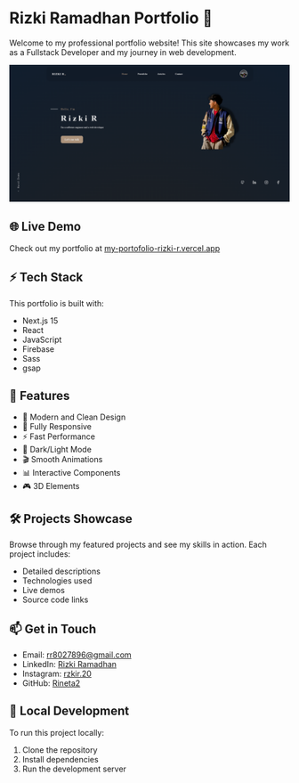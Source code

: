 # Rizki Ramadhan Portfolio 🚀

Welcome to my professional portfolio website! This site showcases my work as a Fullstack Developer and my journey in web development.

![Website Preview](src/components/assets/priview/priview.png)

## 🌐 Live Demo

Check out my portfolio at [my-portofolio-rizki-r.vercel.app](https://my-portofolio-rizki-r.vercel.app/)

## ⚡ Tech Stack

This portfolio is built with:

- Next.js 15
- React
- JavaScript
- Firebase
- Sass
- gsap

## 🎯 Features

- 🎨 Modern and Clean Design
- 📱 Fully Responsive
- ⚡ Fast Performance
- 🌙 Dark/Light Mode
- 🎬 Smooth Animations
- 📊 Interactive Components
- 🎮 3D Elements

## 🛠️ Projects Showcase

Browse through my featured projects and see my skills in action. Each project includes:

- Detailed descriptions
- Technologies used
- Live demos
- Source code links

## 📫 Get in Touch

- Email: rr8027896@gmail.com
- LinkedIn: [Rizki Ramadhan](https://www.linkedin.com/in/rizki-ramadhan12)
- Instagram: [rzkir.20](https://www.instagram.com/rzkir.20)
- GitHub: [Rineta2](https://github.com/Rineta2)

## 🚀 Local Development

To run this project locally:

1. Clone the repository
2. Install dependencies
3. Run the development server
